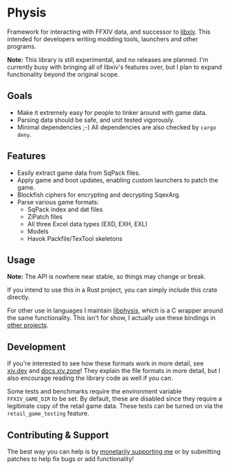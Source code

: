 # Physis

Framework for interacting with FFXIV data, and successor to [libxiv](https://git.sr.ht/~redstrate/libxiv). This intended for 
developers writing modding tools, launchers and other programs.

**Note:** This library is still experimental, and no releases are planned. I'm currently busy with bringing all of libxiv's
features over, but I plan to expand functionality beyond the original scope.

## Goals
* Make it extremely easy for people to tinker around with game data. 
* Parsing data should be safe, and unit tested vigorously.
* Minimal dependencies ;-) All dependencies are also checked by `cargo deny`.

## Features

* Easily extract game data from SqPack files.
* Apply game and boot updates, enabling custom launchers to patch the game.
* Blockfish ciphers for encrypting and decrypting SqexArg.
* Parse various game formats:
  * SqPack index and dat files
  * ZiPatch files
  * All three Excel data types (EXD, EXH, EXL)
  * Models
  * Havok Packfile/TexTool skeletons

## Usage

**Note:** The API is nowhere near stable, so things may change or break.

If you intend to use this in a Rust project, you can simply include this crate directly.

For other use in languages I maintain [libphysis](https://git.sr.ht/~redstrate/libphysis), which is a C wrapper
around the same functionality. This isn't for show, I actually use these bindings in [other projects](https://git.sr.ht/~redstrate/astra).
  
## Development

If you're interested to see how these formats work in more detail, see [xiv.dev](https://xiv.dev/) and [docs.xiv.zone](https://docs.xiv.zone)!
They explain the file formats in more detail, but I also encourage reading the library code as well if you can.

Some tests and benchmarks require the environment variable `FFXIV_GAME_DIR` to be set. By default, these are disabled
since they require a legitimate copy of the retail game data. These tests can be turned on via the `retail_game_testing`
feature.

## Contributing & Support

The best way you can help is by [monetarily supporting me](https://redstrate.com/about/) or by submitting patches to help fix bugs or add functionality!
